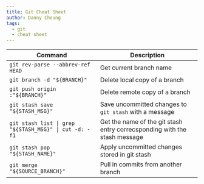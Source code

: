 ```yaml
---
title: Git Cheat Sheet
author: Danny Cheung
tags:
  - git
  - cheat sheet
---
```


| Command | Description |
| ------- | ----------- |
| ```git rev-parse --abbrev-ref HEAD``` | Get current branch name |
| ```git branch -d "${BRANCH}"``` | Delete local copy of a branch |
| ```git push origin :"${BRANCH}"``` | Delete remote copy of a branch |
| ```git stash save "${STASH_MSG}"``` | Save uncommitted changes to `git stash` with a message |
| ```git stash list \| grep "${STASH_MSG}" \| cut -d: -f1``` | Get the name of the git stash entry correcsponding with the stash message |
| ```git stash pop "${STASH_NAME}"``` | Apply uncommitted changes stored in git stash |
| ```git merge "${SOURCE_BRANCH}"``` | Pull in commits from another branch |
